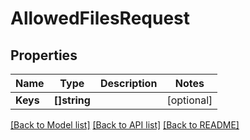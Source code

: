 # AllowedFilesRequest

## Properties

Name | Type | Description | Notes
------------ | ------------- | ------------- | -------------
**Keys** | **[]string** |  | [optional] 

[[Back to Model list]](../README.md#documentation-for-models) [[Back to API list]](../README.md#documentation-for-api-endpoints) [[Back to README]](../README.md)



